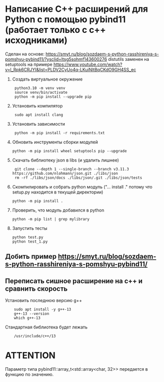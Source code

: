 # Написание С++ расширений для Python с помощью pybind11 (работает только с с++ исходниками)

Сделан на основе: https://smyt.ru/blog/sozdaem-s-python-rasshireniya-s-pomshyu-pybind11/?ysclid=ltsg5sohmf143600276
distutils заменен на setuptools на примере https://www.youtube.com/watch?v=l_Rpk6CRJYI&list=PLDV2CyUo4q-LKuiNltBqCKdO9GH4SS_ec

1. Создать виртуальное окружение

        python3.10 -m venv venv
        source venv/bin/activate
        python -m pip install --upgrade pip

2. Установить компилятор

        sudo apt install clang

3. Установить зависимости

        python -m pip install -r requirements.txt

4.  Обновить инструменты сборки модулей

        python -m pip install wheel setuptools pip --upgrade

5. Скачать библиотеку json в libs (и удалить лишнее)

        git clone --depth 1 --single-branch --branch v3.11.3 https://github.com/nlohmann/json.git ./libs/json
        rm -rf ./libs/json/docs ./libs/json/.git ./libs/json/tests

6.  Скомпилировать и собрать python модуль ("... install ." потому что setup.py находится в текущей директории)

        python -m pip install .

7.  Проверить, что модуль добавился в python

        python -m pip list | grep mylibrary

8.  Запустить тесты

        python test.py
        python test_1.py


## Добить пример https://smyt.ru/blog/sozdaem-s-python-rasshireniya-s-pomshyu-pybind11/
## Переписать сишное расширение на с++ и сравнить скорость

Установить последнюю версию g++

        sudo apt install -y g++-13
        g++-13 --version
        which g++-13

Стандартная библиотека будет лежать

        /usr/include/c++/13

# ATTENTION

Параметр типа pybind11::array_t<std::array<char, 32>> передается в функцию по значению.
